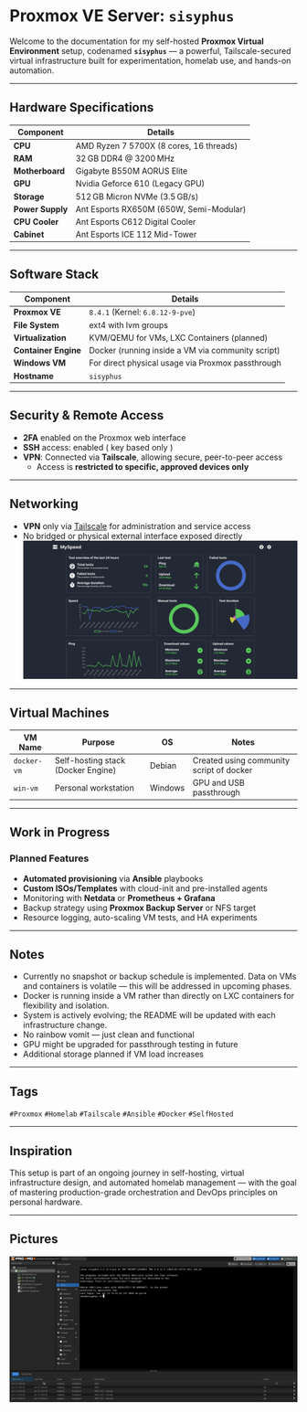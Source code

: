 # Proxmox VE Server: `sisyphus`

Welcome to the documentation for my self-hosted **Proxmox Virtual Environment** setup, codenamed **`sisyphus`** — a powerful, Tailscale-secured virtual infrastructure built for experimentation, homelab use, and hands-on automation.

---

##  Hardware Specifications

| Component    | Details                          |
|--------------|----------------------------------|
| **CPU**      | AMD Ryzen 7 5700X (8 cores, 16 threads) |
| **RAM**      | 32 GB DDR4 @ 3200 MHz            |
| **Motherboard**  | Gigabyte B550M AORUS Elite             |
| **GPU**       | Nvidia Geforce 610 (Legacy GPU) 
| **Storage**  | 512 GB Micron NVMe (3.5 GB/s)    |
| **Power Supply** | Ant Esports RX650M (650W, Semi-Modular)|
| **CPU Cooler**   | Ant Esports C612 Digital Cooler        |
| **Cabinet**         | Ant Esports ICE 112 Mid-Tower          |


---

##  Software Stack

| Component         | Details                                           |
|------------------|---------------------------------------------------|
| **Proxmox VE**    | `8.4.1` (Kernel: `6.8.12-9-pve`)                  |
| **File System**   | ext4 with lvm groups     |
| **Virtualization**| KVM/QEMU for VMs, LXC Containers (planned)       |
| **Container Engine** | Docker (running inside a VM via community script) |
| **Windows VM**    | For direct physical usage via Proxmox passthrough |
| **Hostname** | `sisyphus`                       |
---

##  Security & Remote Access

- **2FA** enabled on the Proxmox web interface
- **SSH** access: enabled ( key based only )
- **VPN**: Connected via **Tailscale**, allowing secure, peer-to-peer access
  - Access is **restricted to specific, approved devices only**

---

##  Networking

- **VPN** only via [Tailscale](https://tailscale.com) for administration and service access
- No bridged or physical external interface exposed directly
![network](/assets/network/01.png)


---

## Virtual Machines

| VM Name       | Purpose                            | OS          | Notes                            |
|---------------|------------------------------------|-------------|----------------------------------|
| `docker-vm`   | Self-hosting stack (Docker Engine) | Debian| Created using community script of docker   |
| `win-vm`      | Personal workstation                | Windows     | GPU and USB passthrough   |

---

## Work in Progress

### Planned Features

-  **Automated provisioning** via **Ansible** playbooks
-  **Custom ISOs/Templates** with cloud-init and pre-installed agents
-  Monitoring with **Netdata** or **Prometheus + Grafana**
-  Backup strategy using **Proxmox Backup Server** or NFS target
-  Resource logging, auto-scaling VM tests, and HA experiments

---

## Notes

- Currently no snapshot or backup schedule is implemented. Data on VMs and containers is volatile — this will be addressed in upcoming phases.
- Docker is running inside a VM rather than directly on LXC containers for flexibility and isolation.
- System is actively evolving; the README will be updated with each infrastructure change.
- No rainbow vomit — just clean and functional
- GPU might be upgraded for passthrough testing in future
- Additional storage planned if VM load increases

---

##  Tags

`#Proxmox` `#Homelab` `#Tailscale` `#Ansible` `#Docker` `#SelfHosted`

---

##  Inspiration 

This setup is part of an ongoing journey in self-hosting, virtual infrastructure design, and automated homelab management — with the goal of mastering production-grade orchestration and DevOps principles on personal hardware.

---

## Pictures
![0](/assets/proxmox-os/01.png)